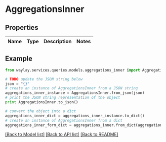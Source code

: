 # AggregationsInner


## Properties

Name | Type | Description | Notes
------------ | ------------- | ------------- | -------------

## Example

```python
from waylay.services.queries.models.aggregations_inner import AggregationsInner

# TODO update the JSON string below
json = "{}"
# create an instance of AggregationsInner from a JSON string
aggregations_inner_instance = AggregationsInner.from_json(json)
# print the JSON string representation of the object
print AggregationsInner.to_json()

# convert the object into a dict
aggregations_inner_dict = aggregations_inner_instance.to_dict()
# create an instance of AggregationsInner from a dict
aggregations_inner_form_dict = aggregations_inner.from_dict(aggregations_inner_dict)
```
[[Back to Model list]](../README.md#documentation-for-models) [[Back to API list]](../README.md#documentation-for-api-endpoints) [[Back to README]](../README.md)


